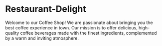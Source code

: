 # Restaurant-Delight
Welcome to our Coffee Shop! We are passionate about bringing you the best coffee experience in town. Our mission is to offer delicious, high-quality coffee beverages made with the finest ingredients, complemented by a warm and inviting atmosphere.
